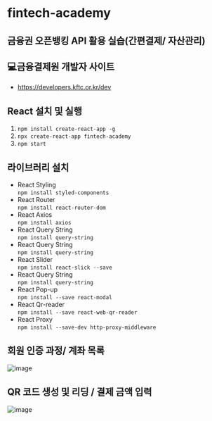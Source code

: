 # fintech-academy

## 금융권 오픈뱅킹 API 활용 실습(간편결제/ 자산관리)


## 💻금융결제원 개발자 사이트
* https://developers.kftc.or.kr/dev

## React 설치 및 실행
1. ```npm install create-react-app -g```
2. ```npx create-react-app fintech-academy```
3. ```npm start```

## 라이브러리 설치
* React Styling \
 ```npm install styled-components```
* React Router \
 ```npm install react-router-dom```
* React Axios \
 ```npm install axios```
* React Query String \
 ```npm install query-string```
* React Query String \
 ```npm install query-string```
* React Slider \
 ```npm install react-slick --save```
* React Query String \
 ```npm install query-string```
* React Pop-up \
 ```npm install --save react-modal```
* React Qr-reader \
 ```npm install --save react-web-qr-reader```
* React Proxy \
 ```npm install --save-dev http-proxy-middleware```

## 회원 인증 과정/ 계좌 목록
![image](https://user-images.githubusercontent.com/66551410/122390851-63778080-cfad-11eb-9b13-6a2519e0d747.png)

## QR 코드 생성 및 리딩 / 결제 금액 입력
![image](https://user-images.githubusercontent.com/66551410/122390811-55296480-cfad-11eb-91e9-bdfee7ed3f44.png)

 
 
